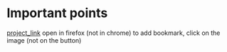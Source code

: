 # Important points
[project_link](https://interning-8b77f.web.app/list)
open in firefox (not in chrome)
to add bookmark, click on the image (not on the button)
